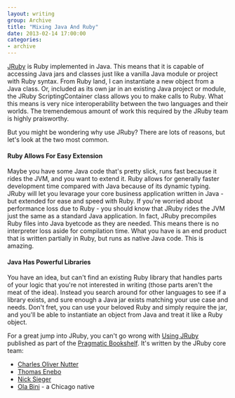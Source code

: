 ```yaml
---
layout: writing
group: Archive
title: "Mixing Java And Ruby"
date: 2013-02-14 17:00:00
categories:
- archive
---
```


[JRuby](http://jruby.org/) is Ruby implemented in Java. This means that it is capable of accessing Java jars and classes just like a vanilla Java module or project with Ruby syntax. From Ruby land, I can instantiate a new object from a Java class. Or, included as its own jar in an existing Java project or module, the JRuby ScriptingContainer class allows you to make calls to Ruby. What this means is very nice interoperability between the two languages and their worlds. The tremendemous amount of work this required by the JRuby team is highly praisworthy.

But you might be wondering why use JRuby? There are lots of reasons, but let's look at the two most common.

#### Ruby Allows For Easy Extension
Maybe you have some Java code that's pretty slick, runs fast because it rides the JVM, and you want to extend it. Ruby allows for generally faster development time compared with Java because of its dynamic typing. JRuby will let you levarage your core business application written in Java - but extended for ease and speed with Ruby. If you're worried about performance loss due to Ruby - you should know that JRuby rides the JVM just the same as a standard Java application. In fact, JRuby precompiles Ruby files into Java byetcode as they are needed. This means there is no interpreter loss aside for compilation time. What you have is an end product that is written partially in Ruby, but runs as native Java code. This is amazing.

#### Java Has Powerful Libraries
You have an idea, but can't find an existing Ruby library that handles parts of your logic that you're not interested in writing (those parts aren't the meat of the idea). Instead you search around for other languages to see if a library exists, and sure enough a Java jar exists matching your use case and needs. Don't fret, you can use your beloved Ruby and simply require the jar, and you'll be able to instantiate an object from Java and treat it like a Ruby object.

For a great jump into JRuby, you can't go wrong with [Using JRuby](http://pragprog.com/book/jruby/using-jruby) published as part of the [Pragmatic Bookshelf](http://pragprog.com/). It's written by the JRuby core team:

* [Charles Oliver Nutter](http://blog.headius.com/)
* [Thomas Enebo](http://blog.enebo.com/)
* [Nick Sieger](http://blog.nicksieger.com/)
* [Ola Bini](http://olabini.com/blog/) - a Chicago native
